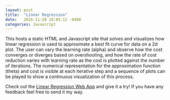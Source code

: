 ```yaml
---
layout: post
title:  "Linear Regression"
date:   2016-11-28 18:05:12 -0400
categories: Javascript
---
```

This hosts a static HTML and Javascript site that solves and visualizes how linear regression is used to approximate a best fit curve for data on a 2d plot. The user can vary the learning rate (alpha) and observe how the cost converges or diverges based on overshooting, and how the rate of cost reduction varies with learning rate as the cost is plotted against the number of iterations. The numerical representation for the approximation function (theta) and cost is visible at each iterative step and a sequence of plots can be played to show a continuous visualization of this process.


Check out the [Linear Regression Web App][linear-regression] and give it a try! If you have any feedback feel free to send it my way.

[linear-regression]: http://chrissebesta.com/plain-regression

